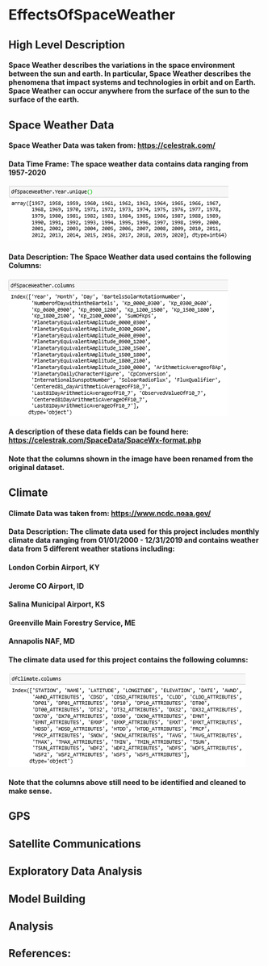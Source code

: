 # EffectsOfSpaceWeather
## High Level Description
#### Space Weather describes the variations in the space environment between the sun and earth. In particular, Space Weather describes the phenomena that impact systems and technologies in orbit and on Earth. Space Weather can occur anywhere from the surface of the sun to the surface of the earth. 
## Space Weather Data
#### Space Weather Data was taken from: https://celestrak.com/
#### Data Time Frame: The space weather data contains data ranging from 1957-2020
<img src="https://github.com/heatherholcomb/EffectsOfSpaceWeather/blob/master/SpaceWeatherTimeFrame.png" alt="Space Weather Time Frame" title="Space Weather Time Frame" />

#### Data Description: The Space Weather data used contains the following Columns: 
<img src="https://github.com/heatherholcomb/EffectsOfSpaceWeather/blob/master/SpaceWeatherColumns.png" alt="Space Weather Columns" title="Space Weather Columns" />

#### A description of these data fields can be found here: https://celestrak.com/SpaceData/SpaceWx-format.php
#### Note that the columns shown in the image have been renamed from the original dataset. 

## Climate
#### Climate Data was taken from: https://www.ncdc.noaa.gov/
#### Data Description: The climate data used for this project includes monthly climate data ranging from 01/01/2000 - 12/31/2019 and contains weather data from 5 different weather stations including:
#### London Corbin Airport, KY
#### Jerome CO Airport, ID
#### Salina Municipal Airport, KS
#### Greenville Main Forestry Service, ME
#### Annapolis NAF, MD
#### The climate data used for this project contains the following columns: 
<img src="https://github.com/heatherholcomb/EffectsOfSpaceWeather/blob/master/ClimateColumns.png" alt="Climate Columns" title="Climate Columns" />

#### Note that the columns above still need to be identified and cleaned to make sense. 
## GPS
## Satellite Communications
## Exploratory Data Analysis
## Model Building
## Analysis
## References: 
